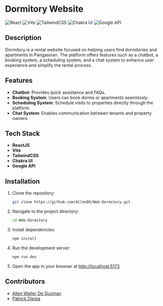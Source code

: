 # Dormitory Website
![React](https://img.shields.io/badge/React-20232A?style=for-the-badge&logo=react&logoColor=61DAFB)
![Vite](https://img.shields.io/badge/Vite-646CFF?style=for-the-badge&logo=vite&logoColor=FFD62E)
![TailwindCSS](https://img.shields.io/badge/TailwindCSS-06B6D4?style=for-the-badge&logo=tailwindcss&logoColor=white)
![Chakra UI](https://img.shields.io/badge/Chakra--UI-319795?style=for-the-badge&logo=chakra-ui&logoColor=white)
![Google API](https://img.shields.io/badge/Google%20API-4285F4?style=for-the-badge&logo=google&logoColor=white)
## Description
Dormitory is a rental website focused on helping users find dormitories and apartments in Pangasinan. The platform offers features such as a chatbot, a booking system, a scheduling system, and a chat system to enhance user experience and simplify the rental process.

## Features
- **Chatbot**: Provides quick assistance and FAQs.
- **Booking System**: Users can book dorms or apartments seamlessly.
- **Scheduling System**: Schedule visits to properties directly through the platform.
- **Chat System**: Enables communication between tenants and property owners.

## Tech Stack
- **ReactJS**
- **Vite**
- **TailwindCSS**
- **Chakra UI**
- **Google API**

## Installation
1. Clone the repository:
   ```bash
   git clone https://github.com/AllenDG/Web-Dormitory.git
   ```
2. Navigate to the project directory:
   ```bash
   cd Web-Dormitory
   ```
3. Install dependencies:
   ```bash
   npm install
   ```
4. Run the development server:
   ```bash
   npm run dev
   ```
5. Open the app in your browser at [http://localhost:5173](http://localhost:5173).

## Contributors
- [Allen Walter De Guzman](https://github.com/AllenDG)
- [Patrick Diesta](https://github.com/patriki28)

